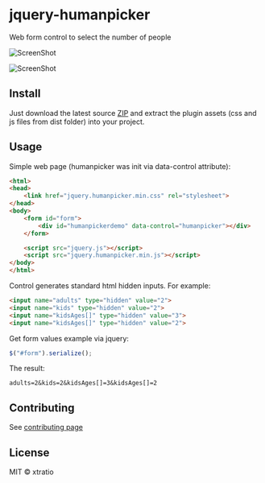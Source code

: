 # jquery-humanpicker
Web form control to select the number of people

![ScreenShot](https://raw.github.com/xtratio/jquery-humanpicker/master/screen/1.png)

![ScreenShot](https://raw.github.com/xtratio/jquery-humanpicker/master/screen/2.png)

## Install

Just download the latest source [ZIP](https://github.com/xtratio/jquery-humanpicker/zipball/master)
and extract the plugin assets (css and js files from dist folder) into your project.

## Usage
Simple web page (humanpicker was init via data-control attribute):

```html
<html>
<head>
    <link href="jquery.humanpicker.min.css" rel="stylesheet">
</head>
<body>
    <form id="form">
        <div id="humanpickerdemo" data-control="humanpicker"></div>
    </form>

    <script src="jquery.js"></script>
    <script src="jquery.humanpicker.min.js"></script>
</body>
</html>
```

Control generates standard html hidden inputs. For example:
```html
<input name="adults" type="hidden" value="2">
<input name="kids" type="hidden" value="2">
<input name="kidsAges[]" type="hidden" value="3">
<input name="kidsAges[]" type="hidden" value="2">
```

Get form values example via jquery:

```javascript
$("#form").serialize();
```

The result:
```
adults=2&kids=2&kidsAges[]=3&kidsAges[]=2
```

## Contributing
See [contributing page](contributing.md)

## License

MIT © xtratio
